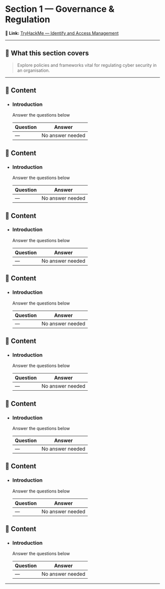 # Section 1 — Governance & Regulation

**🔗 Link:** [TryHackMe — Identify and Access Management](https://tryhackme.com/room/cybergovernanceregulation)

---

## 🧠 What this section covers
> Explore policies and frameworks vital for regulating cyber security in an organisation.

---
## 📘 Content
- ### Introduction

  

  Answer the questions below
  
  | Question | Answer |
  |-----------|--------|
  | — | No answer needed |

## 📘 Content
- ### Introduction

  

  Answer the questions below
  
  | Question | Answer |
  |-----------|--------|
  | — | No answer needed |

## 📘 Content
- ### Introduction

  

  Answer the questions below
  
  | Question | Answer |
  |-----------|--------|
  | — | No answer needed |

## 📘 Content
- ### Introduction

  

  Answer the questions below
  
  | Question | Answer |
  |-----------|--------|
  | — | No answer needed |

## 📘 Content
- ### Introduction

  

  Answer the questions below
  
  | Question | Answer |
  |-----------|--------|
  | — | No answer needed |

## 📘 Content
- ### Introduction

  

  Answer the questions below
  
  | Question | Answer |
  |-----------|--------|
  | — | No answer needed |

## 📘 Content
- ### Introduction

  

  Answer the questions below
  
  | Question | Answer |
  |-----------|--------|
  | — | No answer needed |

## 📘 Content
- ### Introduction

  

  Answer the questions below
  
  | Question | Answer |
  |-----------|--------|
  | — | No answer needed |

---
